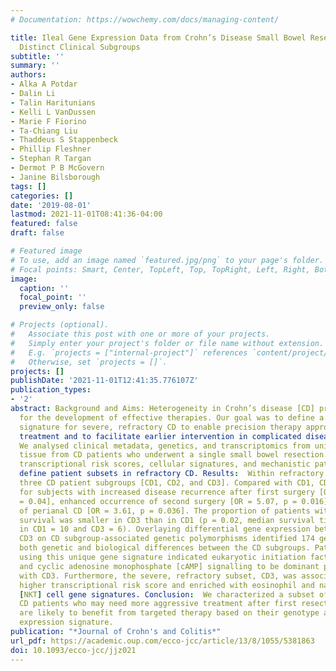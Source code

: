 ```yaml
---
# Documentation: https://wowchemy.com/docs/managing-content/

title: Ileal Gene Expression Data from Crohn’s Disease Small Bowel Resections Indicate
  Distinct Clinical Subgroups
subtitle: ''
summary: ''
authors:
- Alka A Potdar
- Dalin Li
- Talin Haritunians
- Kelli L VanDussen
- Marie F Fiorino
- Ta-Chiang Liu
- Thaddeus S Stappenbeck
- Phillip Fleshner
- Stephan R Targan
- Dermot P B McGovern
- Janine Bilsborough
tags: []
categories: []
date: '2019-08-01'
lastmod: 2021-11-01T08:41:36-04:00
featured: false
draft: false

# Featured image
# To use, add an image named `featured.jpg/png` to your page's folder.
# Focal points: Smart, Center, TopLeft, Top, TopRight, Left, Right, BottomLeft, Bottom, BottomRight.
image:
  caption: ''
  focal_point: ''
  preview_only: false

# Projects (optional).
#   Associate this post with one or more of your projects.
#   Simply enter your project's folder or file name without extension.
#   E.g. `projects = ["internal-project"]` references `content/project/deep-learning/index.md`.
#   Otherwise, set `projects = []`.
projects: []
publishDate: '2021-11-01T12:41:35.776107Z'
publication_types:
- '2'
abstract: Background and Aims: Heterogeneity in Crohn’s disease [CD] provides a challenge
  for the development of effective therapies. Our goal was to define a unique molecular
  signature for severe, refractory CD to enable precision therapy approaches to disease
  treatment and to facilitate earlier intervention in complicated disease. Methods: 
  We analysed clinical metadata, genetics, and transcriptomics from uninvolved ileal
  tissue from CD patients who underwent a single small bowel resection. We determined
  transcriptional risk scores, cellular signatures, and mechanistic pathways that
  define patient subsets in refractory CD. Results:  Within refractory CD, we found
  three CD patient subgroups [CD1, CD2, and CD3]. Compared with CD1, CD3 was enriched
  for subjects with increased disease recurrence after first surgery [OR = 6.78, p
  = 0.04], enhanced occurrence of second surgery [OR = 5.07, p = 0.016], and presence
  of perianal CD [OR = 3.61, p = 0.036]. The proportion of patients with recurrence-free
  survival was smaller in CD3 than in CD1 (p = 0.02, median survival time [months]
  in CD1 = 10 and CD3 = 6). Overlaying differential gene expression between CD1 and
  CD3 on CD subgroup-associated genetic polymorphisms identified 174 genes representing
  both genetic and biological differences between the CD subgroups. Pathway analyses
  using this unique gene signature indicated eukaryotic initiation factor 2 [eIF2]
  and cyclic adenosine monophosphate [cAMP] signalling to be dominant pathways associated
  with CD3. Furthermore, the severe, refractory subset, CD3, was associated with a
  higher transcriptional risk score and enriched with eosinophil and natural killerT
  [NKT] cell gene signatures. Conclusion:  We characterized a subset of severe, refractory
  CD patients who may need more aggressive treatment after first resection and who
  are likely to benefit from targeted therapy based on their genotype and tissue gene
  expression signature.
publication: "*Journal of Crohn's and Colitis*"
url_pdf: https://academic.oup.com/ecco-jcc/article/13/8/1055/5381863
doi: 10.1093/ecco-jcc/jjz021
---
```

